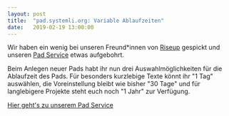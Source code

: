 ```yaml
---
layout: post
title:  "pad.systemli.org: Variable Ablaufzeiten"
date:   2019-02-19 13:00:00
---
```


Wir haben ein wenig bei unseren Freund\*innen von <a href="https://riseup.net/">Riseup</a>
gespickt und unseren <a href="https://pad.systemli.org">Pad Service</a> etwas aufgebohrt.

Beim Anlegen neuer Pads habt ihr nun drei Auswahlmöglichkeiten für die Ablaufzeit des Pads.
Für besonders kurzlebige Texte könnt ihr "1 Tag" auswählen, die Voreinstellung bleibt wie
bisher "30 Tage" und für langlebigere Projekte steht euch noch "1 Jahr" zur Verfügung.

<a href="https://pad.systemli.org/">Hier geht's zu unserem Pad Service</a>
